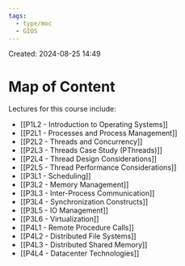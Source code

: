 ```yaml
---
tags:
  - type/moc
  - GIOS
---
```

Created: 2024-08-25 14:49
# Map of Content


Lectures for this course include:
- [[P1L2 - Introduction to Operating Systems]]
- [[P2L1 - Processes and Process Management]]
- [[P2L2 - Threads and Concurrency]]
- [[P2L3 - Threads Case Study (PThreads)]]
- [[P2L4 - Thread Design Considerations]]
- [[P2L5 - Thread Performance Considerations]]
- [[P3L1 - Scheduling]]
- [[P3L2 - Memory Management]]
- [[P3L3 - Inter-Process Communication]]
- [[P3L4 - Synchronization Constructs]]
- [[P3L5 - IO Management]]
- [[P3L6 - Virtualization]]
- [[P4L1 - Remote Procedure Calls]]
- [[P4L2 - Distributed File Systems]]
- [[P4L3 - Distributed Shared Memory]]
- [[P4L4 - Datacenter Technologies]]


